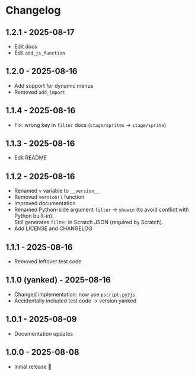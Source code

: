 # Changelog

## 1.2.1 - 2025-08-17
- Edit docs
- Edit `add_js_function`

## 1.2.0 - 2025-08-16
- Add support for dynamic menus
- Removed `add_import`

## 1.1.4 - 2025-08-16
- Fix: wrong key in `filter` docs (`stage/sprites` → `stage/sprite`)

## 1.1.3 - 2025-08-16
- Edit README

## 1.1.2 - 2025-08-16
- Renamed `v` variable to `__version__`
- Removed `version()` function
- Improved documentation
- Renamed Python-side argument `filter` → `showin` (to avoid conflict with Python built-in).  
  Still generates `filter` in Scratch JSON (required by Scratch).
- Add LICENSE and CHANGELOG

## 1.1.1 - 2025-08-16
- Removed leftover test code

## 1.1.0 (yanked) - 2025-08-16
- Changed implementation: now use `pscript.py2js`
- Accidentally included test code → version yanked

## 1.0.1 - 2025-08-09
- Documentation updates

## 1.0.0 - 2025-08-08
- Initial release 🎉

